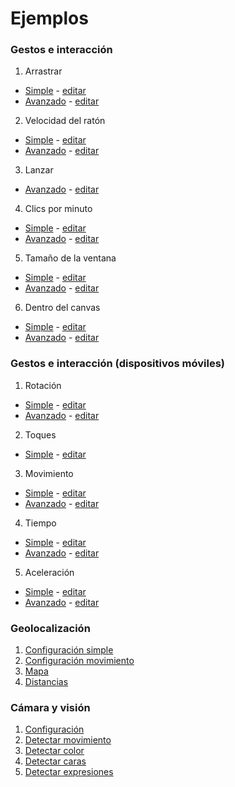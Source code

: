 # Ejemplos

### Gestos e interacción
1. Arrastrar
  * [Simple](https://disenomediosinteractivos.github.io/Ejemplos/04_gestos/01_arrastrar%20simple/) - [editar](https://editor.p5js.org/laurajunco/sketches/rkeRM3M5X)
  * [Avanzado](https://disenomediosinteractivos.github.io/Ejemplos/04_gestos/01_arrastrar) - [editar](https://editor.p5js.org/laurajunco/sketches/SkozlcA0Z)
  
2. Velocidad del ratón
  * [Simple](https://disenomediosinteractivos.github.io/Ejemplos/04_gestos/06_velocidad_mouse_simple/) - [editar](https://editor.p5js.org/laurajunco/sketches/S1ok4hM9m)
  * [Avanzado](https://disenomediosinteractivos.github.io/Ejemplos/04_gestos/06_velocidad_mouse/) - [editar](https://editor.p5js.org/laurajunco/sketches/H11vmq0Ab)
  
3. Lanzar
  * [Avanzado](https://disenomediosinteractivos.github.io/Ejemplos/04_gestos/04_lanzar) - [editar](https://editor.p5js.org/laurajunco/sketches/Skjpy50AW)

4. Clics por minuto
  * [Simple](https://disenomediosinteractivos.github.io/Ejemplos/04_gestos/03_clics%20por%20segundo%20simple/) - [editar](https://editor.p5js.org/laurajunco/sketches/r14Qmhz9m)
  * [Avanzado](https://disenomediosinteractivos.github.io/Ejemplos/04_gestos/03_clics%20por%20segundo/) - [editar](https://editor.p5js.org/laurajunco/sketches/S1dBY5RRW)
  
5. Tamaño de la ventana 
  * [Simple](https://disenomediosinteractivos.github.io/Ejemplos/04_gestos/05_resize%20window%20simple/) - [editar](https://editor.p5js.org/laurajunco/sketches/rJ7q73f5X)
  * [Avanzado](https://disenomediosinteractivos.github.io/Ejemplos/04_gestos/05_resize%20window/) - [editar](https://editor.p5js.org/laurajunco/sketches/BkEKWjCCW)

6. Dentro del canvas
  * [Simple](https://disenomediosinteractivos.github.io/Ejemplos/04_gestos/02_mouse%20in%20simple/) - [editar](https://editor.p5js.org/laurajunco/sketches/HJoeQhG5Q)
  * [Avanzado](https://disenomediosinteractivos.github.io/Ejemplos/04_gestos/02_mouse%20in/) - [editar](https://editor.p5js.org/laurajunco/sketches/SyKFXj00Z)

### Gestos e interacción (dispositivos móviles)
1. Rotación
  * [Simple](https://disenomediosinteractivos.github.io/Ejemplos/05_gestos_mobile/b_rotacion_simple/) - [editar](https://editor.p5js.org/laurajunco/sketches/rJ4jtmucX)
  * [Avanzado](https://disenomediosinteractivos.github.io/Ejemplos/05_gestos_mobile/b_rotacion/) - [editar](https://editor.p5js.org/laurajunco/sketches/rkbRR5DyG)
  
2. Toques
  * [Simple](https://disenomediosinteractivos.github.io/Ejemplos/05_gestos_mobile/c_toques/) - [editar](https://editor.p5js.org/laurajunco/sketches/Hki-lpvkM)
  
3. Movimiento
  * [Simple](https://disenomediosinteractivos.github.io/Ejemplos/05_gestos_mobile/d_movimiento_simple/) - [editar](https://editor.p5js.org/laurajunco/sketches/B1E4smd5Q)
  * [Avanzado](https://disenomediosinteractivos.github.io/Ejemplos/05_gestos_mobile/d_movimiento/) - [editar](https://editor.p5js.org/laurajunco/sketches/BJ2ziavyz)
  
4. Tiempo
  * [Simple](https://disenomediosinteractivos.github.io/Ejemplos/05_gestos_mobile/e_tiempo_simple/) - [editar](https://editor.p5js.org/laurajunco/sketches/HJNTa7dcX)
  * [Avanzado](https://disenomediosinteractivos.github.io/Ejemplos/05_gestos_mobile/e_tiempo/) - [editar](https://editor.p5js.org/laurajunco/sketches/S1TmXKDyG)
  
5. Aceleración 
  * [Simple](https://disenomediosinteractivos.github.io/Ejemplos/05_gestos_mobile/f_aceleracion_simple/) - [editar](https://editor.p5js.org/laurajunco/sketches/Bk2cAX_qm)
  * [Avanzado](https://disenomediosinteractivos.github.io/Ejemplos/05_gestos_mobile/f_aceleracion/) - [editar](https://editor.p5js.org/laurajunco/sketches/rJD8F0vyz)

### Geolocalización
1. [Configuración simple](https://disenomediosinteractivos.github.io/ejemplos/06_geolocation/01_setup)
2. [Configuración movimiento](https://disenomediosinteractivos.github.io/ejemplos/06_geolocation/01_2_motion)
2. [Mapa](https://disenomediosinteractivos.github.io/ejemplos/06_geolocation/02_map/)
3. [Distancias](https://disenomediosinteractivos.github.io/ejemplos/06_geolocation/03_distance/)

### Cámara y visión
1. [Configuración](https://disenomediosinteractivos.github.io/ejemplos/07_camera/01_setup/)
2. [Detectar movimiento](https://disenomediosinteractivos.github.io/ejemplos/07_camera/03_motion/)
3. [Detectar color](https://disenomediosinteractivos.github.io/ejemplos/07_camera/02_color_tracking/)
4. [Detectar caras](https://disenomediosinteractivos.github.io/ejemplos/07_camera/04_face_tracking/)
5. [Detectar expresiones](https://disenomediosinteractivos.github.io/ejemplos/07_camera/05_expression_detection/)

